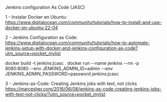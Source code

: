 Jenkins configuration As Code (JASC)

1 - Instalar Docker en Ubuntu:
https://www.digitalocean.com/community/tutorials/how-to-install-and-use-docker-on-ubuntu-22-04

2 - Jenkins Configuration as Code:
https://www.digitalocean.com/community/tutorials/how-to-automate-jenkins-setup-with-docker-and-jenkins-configuration-as-code?utm_source=pocket_mylist

docker build -t jenkins:jcasc .
docker run --name jenkins --rm -p 8080:8080 --env JENKINS_ADMIN_ID=admin --env JENKINS_ADMIN_PASSWORD=password jenkins:jcasc

3 - Jenkins-as-Code: Creating Jenkins jobs with text, not clicks
https://marcesher.com/2016/06/08/jenkins-as-code-creating-jenkins-jobs-with-text-not-clicks/?utm_source=pocket_mylist



